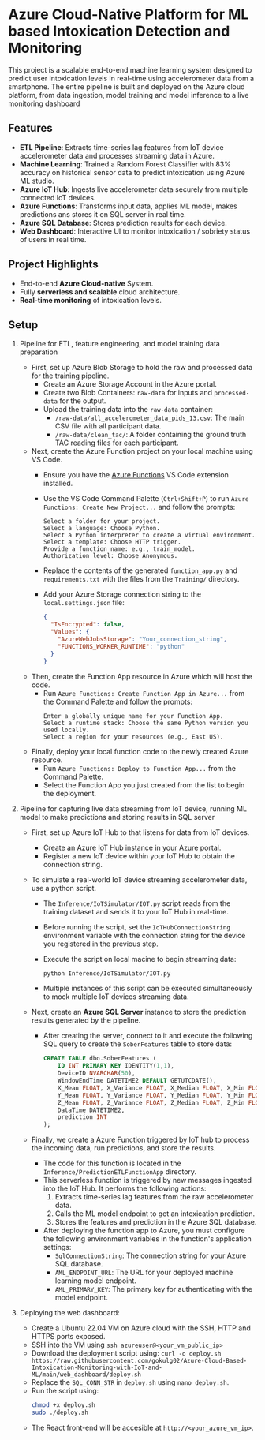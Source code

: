 # Azure Cloud-Native Platform for ML based Intoxication Detection and Monitoring
This project is a scalable end-to-end machine learning system designed to predict user intoxication levels in real-time using accelerometer data from a smartphone. The entire pipeline is built and deployed on the Azure cloud platform, from data ingestion, model training and model inference to a live monitoring dashboard


## Features
- **ETL Pipeline**: Extracts time-series lag features from IoT device accelerometer data and processes streaming data in Azure.  
- **Machine Learning**: Trained a Random Forest Classifier with 83% accuracy on historical sensor data to predict intoxication using Azure ML studio.  
- **Azure IoT Hub**: Ingests live accelerometer data securely from multiple connected IoT devices.  
- **Azure Functions**: Transforms input data, applies ML model, makes predictions ans stores it on SQL server in real time.  
- **Azure SQL Database**: Stores prediction results for each device.  
- **Web Dashboard**: Interactive UI to monitor intoxication / sobriety status of users in real time.  

## Project Highlights
- End-to-end **Azure Cloud-native** System.
- Fully **serverless and scalable** cloud architecture.  
- **Real-time monitoring** of intoxication levels.  
 
## Setup

1.  Pipeline for ETL, feature engineering, and model training data preparation

    -   First, set up Azure Blob Storage to hold the raw and processed data for the training pipeline.
        -   Create an Azure Storage Account in the Azure portal.
        -   Create two Blob Containers: `raw-data` for inputs and `processed-data` for the output.
        -   Upload the training data into the `raw-data` container:
            -   `/raw-data/all_accelerometer_data_pids_13.csv`: The main CSV file with all participant data.
            -   `/raw-data/clean_tac/`: A folder containing the ground truth TAC reading files for each participant.
    -   Next, create the Azure Function project on your local machine using VS Code.
        -   Ensure you have the [Azure Functions](https://marketplace.visualstudio.com/items?itemName=ms-azuretools.vscode-azurefunctions) VS Code extension installed.
        -   Use the VS Code Command Palette (`Ctrl+Shift+P`) to run `Azure Functions: Create New Project...` and follow the prompts:

            ```
            Select a folder for your project.
            Select a language: Choose Python.
            Select a Python interpreter to create a virtual environment.
            Select a template: Choose HTTP trigger.
            Provide a function name: e.g., train_model.
            Authorization level: Choose Anonymous.
            ```
        -   Replace the contents of the generated `function_app.py` and `requirements.txt` with the files from the `Training/` directory.
        -   Add your Azure Storage connection string to the `local.settings.json` file:

            ```json
            {
              "IsEncrypted": false,
              "Values": {
                "AzureWebJobsStorage": "Your_connection_string",
                "FUNCTIONS_WORKER_RUNTIME": "python"
              }
            }
            ```
    -   Then, create the Function App resource in Azure which will host the code.
        -   Run `Azure Functions: Create Function App in Azure...` from the Command Palette and follow the prompts:
            ```
            Enter a globally unique name for your Function App.
            Select a runtime stack: Choose the same Python version you used locally.
            Select a region for your resources (e.g., East US).
            ```
    -   Finally, deploy your local function code to the newly created Azure resource.
        -   Run `Azure Functions: Deploy to Function App...` from the Command Palette.
        -   Select the Function App you just created from the list to begin the deployment.


2. Pipeline for capturing live data streaming from IoT device, running ML model to make predictions and storing results in SQL server

    - First, set up Azure IoT Hub to that listens for data from IoT devices.
        - Create an Azure IoT Hub instance in your Azure portal.
        -  Register a new IoT device within your IoT Hub to obtain the connection string.
    - To simulate a real-world IoT device streaming accelerometer data, use a python script.
        -   The `Inference/IoTSimulator/IOT.py` script reads from the training dataset and sends it to your IoT Hub in real-time.
        -   Before running the script, set the `IoTHubConnectionString` environment variable with the connection string for the device you registered in the previous step.
        -   Execute the script on local macine to begin streaming data:

            ```bash
            python Inference/IoTSimulator/IOT.py
            ```
        - Multiple instances of this script can be executed simultaneously to mock multiple IoT devices streaming data.  
    - Next, create an **Azure SQL Server** instance to store the prediction results generated by the pipeline.

        -   After creating the server, connect to it and execute the following SQL query to create the `SoberFeatures` table to store data:

            ```sql
            CREATE TABLE dbo.SoberFeatures (
                ID INT PRIMARY KEY IDENTITY(1,1),
                DeviceID NVARCHAR(50),
                WindowEndTime DATETIME2 DEFAULT GETUTCDATE(),
                X_Mean FLOAT, X_Variance FLOAT, X_Median FLOAT, X_Min FLOAT, X_Max FLOAT, X_RMS FLOAT, X_Skew FLOAT, X_Kurtosis FLOAT, X_FFT_Variance FLOAT,
                Y_Mean FLOAT, Y_Variance FLOAT, Y_Median FLOAT, Y_Min FLOAT, Y_Max FLOAT, Y_RMS FLOAT, Y_Skew FLOAT, Y_Kurtosis FLOAT, Y_FFT_Variance FLOAT,
                Z_Mean FLOAT, Z_Variance FLOAT, Z_Median FLOAT, Z_Min FLOAT, Z_Max FLOAT, Z_RMS FLOAT, Z_Skew FLOAT, Z_Kurtosis FLOAT, Z_FFT_Variance FLOAT,
                DataTime DATETIME2,
                prediction INT
            );
            ```
    - Finally, we create a Azure Function triggered by IoT hub to process the incoming data, run predictions, and store the results.
        -   The code for this function is located in the `Inference/PredictionETLFunctionApp` directory.
        -   This serverless function is triggered by new messages ingested into the IoT Hub. It performs the following actions:
            1. Extracts time-series lag features from the raw accelerometer data.
            2. Calls the ML model endpoint to get an intoxication prediction.
            3. Stores the features and prediction in the Azure SQL database.
        -   After deploying the function app to Azure, you must configure the following environment variables in the function's application settings:
            -   `SqlConnectionString`: The connection string for your Azure SQL database.
            -   `AML_ENDPOINT_URL`: The URL for your deployed machine learning model endpoint.
            -   `AML_PRIMARY_KEY`: The primary key for authenticating with the model endpoint.


3. Deploying the web dashboard:

    - Create a Ubuntu 22.04 VM on Azure cloud with the SSH, HTTP and HTTPS ports exposed.
    - SSH into the VM using `ssh azureuser@<your_vm_public_ip>`
    - Download the deployment script using:
        `curl -o deploy.sh https://raw.githubusercontent.com/gokulg02/Azure-Cloud-Based-Intoxication-Monitoring-with-IoT-and-ML/main/web_dashboard/deploy.sh`
    - Replace the `SQL_CONN_STR` in `deploy.sh` using `nano deploy.sh`.
    - Run the script using:
        ```sh
        chmod +x deploy.sh
        sudo ./deploy.sh
        ```
    - The React front-end will be accesible at `http://<your_azure_vm_ip>`.